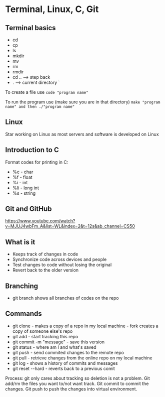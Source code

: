# Terminal, Linux, C, Git


## Terminal basics

-   cd
-   cp
-   ls
-   mkdir
-   mv
-   rm
-   rmdir
-   cd .. --> step back
-   . --> current directory `

To create a file use `code "program name"`

To run the program use (make sure you are in that directory) `make "program name" and then ./"program name"`

## Linux

Star working on Linux as most servers and software is developed on Linux

## Introduction to C

Format codes for printing in C:

-   %c - char
-   %f - float
-   %i - int
-   %li - long int
-   %s - string

## Git and GitHub

https://www.youtube.com/watch?v=MJUJ4wbFm_A&list=WL&index=2&t=12s&ab_channel=CS50

## What is it
* Keeps track of changes in code
* Synchronize code across devices and people
* Test changes to code without losing the original
* Revert back to the older version

## Branching 
- git branch shows all branches of codes on the repo

## Commands
- git clone <url> 
		- makes a copy of a repo in my local machine
		- fork creates a copy of someone else's repo		
-  git add <filename>
		- start tracking this repo
- git commit -m "message"
		- save this version
- git status
		- where am I and what's saved
-  git push
		- send commited changes to the remote repo
-  git pull
		- retrieve changes from the online repo on my local machine
-  git log
		- shows a history of commits and messages
-  git reset --hard <commit to the special log > 
		- reverts back to a previous comit

Process: git only cares about tracking so deletion is not a problem. Git add/rm the files you want to/not want track. Git commit to commit the changes. Git push to push the changes into virtual environment. 